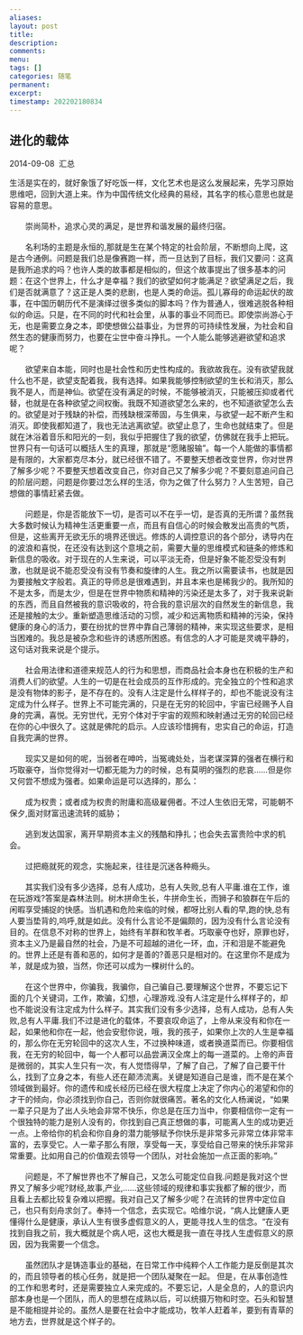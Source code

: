 ```yaml
---
aliases: 
layout: post
title: 
description: 
comments: 
menu: 
tags: []
categories: 随笔
permanent: 
excerpt: 
timestamp: 202202180834
---
```

## 进化的载体

2014-09-08  汇总

生活是实在的，就好象饿了好吃饭一样，文化艺术也是这么发展起来，先学习原始思维吧，回到大道上来。作为中国传统文化经典的易经，其名字的核心意思也就是容易的意思。<br><br>　　崇尚简朴，追求心灵的满足，是世界和谐发展的最终归宿。<br><br>　　名利场的主题是永恒的,那就是生在某个特定的社会阶层，不断想向上爬，这是古今通例。问题是我们总是像赛跑一样，而一旦达到了目标，我们又要问：这真是我所追求的吗？也许人类的故事都是相似的，但这个故事提出了很多基本的问题：在这个世界上，什么才是幸福？我们的欲望如何才能满足？欲望满足之后，我们是否就满意了？这正是人类的悲剧，也是人类的命运。孤儿寡母的命运起伏的故事，在中国历朝历代不是演绎过很多类似的脚本吗？作为普通人，很难逃脱各种相似的命运。只是，在不同的时代和社会里，从事的事业不同而已。即使崇尚游心于无，也是需要立身之本，即使想做公益事业，为世界的可持续性发展，为社会和自然生态的健康而努力，也要在尘世中奋斗挣扎。一个人能么能够逃避欲望和追求呢？<br><br>　　欲望来自本能，同时也是社会性和历史性构成的。我欲故我在。没有欲望我就什么也不是，欲望支配着我，我有选择。如果我能够控制欲望的生长和消灭，那么我不是人，而是神仙。欲望在没有满足的时候，不能够被消灭，只能被压抑或者代替，也就是在各种欲望之间权衡。我既不知道欲望怎么来的，也不知道欲望怎么去的。欲望是对于残缺的补偿，而残缺根深蒂固，与生俱来，与欲望一起不断产生和消灭。即使我都知道了，我也无法逃离欲望。欲望止息了，生命也就结束了。但是就在沐浴着音乐和阳光的一刻，我似乎把握住了我的欲望，仿佛就在我手上把玩。世界只有一句话可以概括人生的真理，那就是“愿赌服输”。每一个人能做的事情都是有限的，大家都克尽本分，就已经很不错了。不要整天想者改变世界，你对世界了解多少呢？不要整天想着改变自己，你对自己又了解多少呢？不要刻意追问自己的阶层问题，问题是你要过怎么样的生活，你为之做了什么努力？人生苦短，自己想做的事情赶紧去做。<br><br>　　问题是，你是否能放下一切，是否可以不在乎一切，是否真的无所谓？虽然我大多数时候认为精神生活更重要一点，而且有自信心的时候会散发出高贵的气质，但是，这些离开无欲无乐的境界还很远。修炼的人调控意识的各个部分，诱导内在的波浪和喜悦，在还没有达到这个意境之前，需要大量的思维模式和链条的修炼和新信息的吸收。对于现在的人生来说，可以平淡无奇，但是好象不能忍受没有刺激，也就是说不能忍受没有没有节奏和旋律的人生。我之所以需要读书，也就是因为要接触文字般若。真正的导师总是很难遇到，并且本来也是稀我少的。我所知的不是太多，而是太少，但是在世界中物质和精神的污染还是太多了，对于我来说新的东西，而且自然被我的意识吸收的，符合我的意识层次的自然发生的新信息，我还是接触的太少。重新塑造思维活动的习惯，减少和远离物质和精神的污染，保持健康的身心的活力，要在纷扰的世界中靠自己薄弱的精神，来实现这些要求，是相当困难的。我总是被杂念和些许的诱惑所困惑。有信念的人才可能是灵魂平静的，这句话对我来说是个提示。<br><br>　　社会用法律和道德来规范人的行为和思想，而商品社会本身也在积极的生产和消费人们的欲望。人生的一切是在社会成员的互作形成的。完全独立的个性和追求是没有物体的影子，是不存在的。没有人注定是什么样样子的，却也不能说没有注定成为什么样子。世界上不可能完满的，只是在无穷的轮回中，宇宙已经赐予人自身的完满，喜悦。无穷世代，无穷个体对于宇宙的观照和映射通过无穷的轮回已经在你的心中很久了。这就是佛陀的启示。人应该珍惜拥有，忠实自己的命运，打造自我完满的世界。<br><br>　　现实又是如何的呢，当弱者在呻吟，当冤魂处处，当老谋深算的强者在横行和巧取豪夺，当你觉得对一切都无能为力的时候，总有莫明的强烈的悲哀……但是你又何尝不想成为强者。如果命运是可以选择的，那么：<br><br>　　成为权贵；或者成为权贵的附庸和高级雇佣者。不过人生依旧无常，可能朝不保夕,面对财富迅速流转的威胁；<br><br>　　逃到发达国家，离开早期资本主义的残酷和挣扎；也会失去富贵险中求的机会。<br><br>　　过把瘾就死的观念，实施起来，往往是沉迷各种瘾头。<br><br>　　其实我们没有多少选择，总有人成功，总有人失败,总有人平庸.谁在工作，谁在玩游戏?答案是森林法则。树木拼命生长，牛拼命生长，而狮子和狼群在午后的闲暇享受捕捉的快感。当机遇和危险来临的时候，都呀比别人看的早,跑的快,总有人要当垫背的,呜呼,就是如此。没有什么言论不是偏颇的，因为没有什么言论没有目的。在信息不对称的世界上，始终有羊群和牧羊者。巧取豪夺也好，原罪也好，资本主义乃是最自然的社会，乃是不可超越的进化一环，血，汗和泪是不能避免的。世界上还是有善和恶的，如何才是善的?善恶只是相对的。在这里你不是成为羊，就是成为狼，当然，你还可以成为一棵树什么的。<br><br>　　在这个世界中，你骗我，我骗你，自己骗自己.要理解这个世界，不要忘记下面的几个关键词，工作，欺骗，幻想，心理游戏.没有人注定是什么样样子的，却也不能说没有注定成为什么样子。其实我们没有多少选择，总有人成功，总有人失败,总有人平庸.我们不过是进化的载体，不要哀叹命运了，上帝从来没有和你在一起，如果他和你在一起，他会安慰你说，哦，我的孩子，如果你上次的人生是幸福的，那么你在无穷轮回中的这次人生，不过换种味道，或者换道菜而已。你要相信我，在无穷的轮回中，每一个人都可以品尝满汉全席上的每一道菜的。上帝的声音是微弱的，其实人生只有一次，有人觉悟得早，了解了自己，了解了自己要干什么，找到了立身之本，有些人还在颠沛流离。关键是知道自己是谁，而不是在某个领域做到最好。你的遗传和成长经历已经在很大程度上决定了你内心的渴望和你的才干的倾向，你必须找到你自己，否则你就很痛苦。著名的文化人杨澜说，“如果一辈子只是为了出人头地会非常不快乐，你总是在压力当中，你要相信你一定有一个很独特的能力是别人没有的，你找到自己真正想做的事，可能离人生的成功更近一点。上帝给你的机会和你自身的潜力能够赋予你快乐是非常多元非常立体非常丰富的，去享受它。人一辈子那么有限，享受每一天，享受给自己带来的快乐非常非常重要。比如用自己的价值观去领导一个团队，对社会施加一点正面的影响。”<br><br>　　问题是，不了解世界也不了解自己，又怎么可能定位自我.问题是我对这个世界又了解多少呢?财经,故事,产业,……这些领域的规律和事实我都了解的很少，而且看上去都比较复杂难以把握。我对自己又了解多少呢？在流转的世界中定位自己，也只有刻舟求剑了。奉持一个信念，去实现它。哈维尔说，“病人比健康人更懂得什么是健康，承认人生有很多虚假意义的人，更能寻找人生的信念。“在没有找到自我之前，我大概就是个病人吧，这也大概是我一直在寻找人生虚假意义的原因，因为我需要一个信念。<br><br>　　虽然团队才是铸造事业的基础，在日常工作中纯粹个人工作能力是反倒是其次的，而且领导者的核心任务，就是把一个团队凝聚在一起。 但是，在从事创造性的工作和思考时，还是需要独立人来完成的。不要忘记，人是全息的，人的意识内部本身也是一个团队，而人的思想在成熟以后，可以统摄万物和时空。石头和智慧是不能相提并论的。虽然人是要在社会中才能成功，牧羊人赶着羊，要到有青草的地方去，世界就是这个样子的。